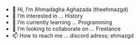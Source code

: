- 👋 Hi, I’m Ahmadagha Aghazada (theehmazgd)
- 👀 I’m interested in ... History
- 🌱 I’m currently learning ... Programming
- 💞️ I’m looking to collaborate on ... Freelance
- 📫 How to reach me ... discord adress; ehmazgd

<!---
theehmazgd/theehmazgd is a ✨ special ✨ repository because its `README.md` (this file) appears on your GitHub profile.
You can click the Preview link to take a look at your changes.
--->
